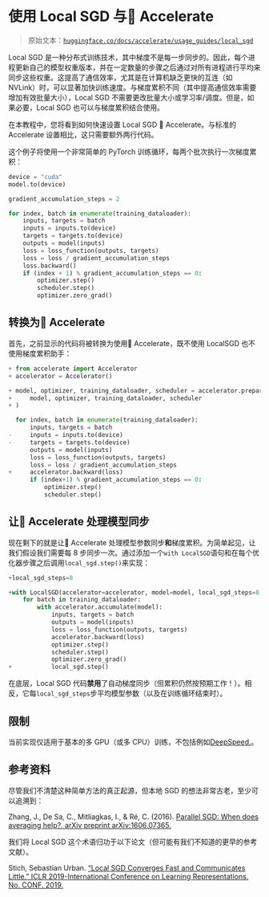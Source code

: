 # 使用 Local SGD 与🤗 Accelerate

> 原始文本：[`huggingface.co/docs/accelerate/usage_guides/local_sgd`](https://huggingface.co/docs/accelerate/usage_guides/local_sgd)

Local SGD 是一种分布式训练技术，其中梯度不是每一步同步的。因此，每个进程更新自己的模型权重版本，并在一定数量的步骤之后通过对所有进程进行平均来同步这些权重。这提高了通信效率，尤其是在计算机缺乏更快的互连（如 NVLink）时，可以显著加快训练速度。与梯度累积不同（其中提高通信效率需要增加有效批量大小），Local SGD 不需要更改批量大小或学习率/调度。但是，如果必要，Local SGD 也可以与梯度累积结合使用。

在本教程中，您将看到如何快速设置 Local SGD 🤗 Accelerate。与标准的 Accelerate 设置相比，这只需要额外两行代码。

这个例子将使用一个非常简单的 PyTorch 训练循环，每两个批次执行一次梯度累积：

```py
device = "cuda"
model.to(device)

gradient_accumulation_steps = 2

for index, batch in enumerate(training_dataloader):
    inputs, targets = batch
    inputs = inputs.to(device)
    targets = targets.to(device)
    outputs = model(inputs)
    loss = loss_function(outputs, targets)
    loss = loss / gradient_accumulation_steps
    loss.backward()
    if (index + 1) % gradient_accumulation_steps == 0:
        optimizer.step()
        scheduler.step()
        optimizer.zero_grad()
```

## 转换为🤗 Accelerate

首先，之前显示的代码将被转换为使用🤗 Accelerate，既不使用 LocalSGD 也不使用梯度累积助手：

```py
+ from accelerate import Accelerator
+ accelerator = Accelerator()

+ model, optimizer, training_dataloader, scheduler = accelerator.prepare(
+     model, optimizer, training_dataloader, scheduler
+ )

  for index, batch in enumerate(training_dataloader):
      inputs, targets = batch
-     inputs = inputs.to(device)
-     targets = targets.to(device)
      outputs = model(inputs)
      loss = loss_function(outputs, targets)
      loss = loss / gradient_accumulation_steps
+     accelerator.backward(loss)
      if (index+1) % gradient_accumulation_steps == 0:
          optimizer.step()
          scheduler.step()
```

## 让🤗 Accelerate 处理模型同步

现在剩下的就是让🤗 Accelerate 处理模型参数同步**和**梯度累积。为简单起见，让我们假设我们需要每 8 步同步一次。通过添加一个`with LocalSGD`语句和在每个优化器步骤之后调用`local_sgd.step()`来实现：

```py
+local_sgd_steps=8

+with LocalSGD(accelerator=accelerator, model=model, local_sgd_steps=8, enabled=True) as local_sgd:
    for batch in training_dataloader:
        with accelerator.accumulate(model):
            inputs, targets = batch
            outputs = model(inputs)
            loss = loss_function(outputs, targets)
            accelerator.backward(loss)
            optimizer.step()
            scheduler.step()
            optimizer.zero_grad()
+           local_sgd.step()
```

在底层，Local SGD 代码**禁用**了自动梯度同步（但累积仍然按预期工作！）。相反，它每`local_sgd_steps`步平均模型参数（以及在训练循环结束时）。

## 限制

当前实现仅适用于基本的多 GPU（或多 CPU）训练，不包括例如[DeepSpeed.](https://github.com/microsoft/DeepSpeed)。

## 参考资料

尽管我们不清楚这种简单方法的真正起源，但本地 SGD 的想法非常古老，至少可以追溯到：

Zhang, J., De Sa, C., Mitliagkas, I., & Ré, C. (2016). [Parallel SGD: When does averaging help?. arXiv preprint arXiv:1606.07365.](https://arxiv.org/abs/1606.07365)

我们将 Local SGD 这个术语归功于以下论文（但可能有我们不知道的更早的参考文献）。

Stich, Sebastian Urban. [“Local SGD Converges Fast and Communicates Little.” ICLR 2019-International Conference on Learning Representations. No. CONF. 2019.](https://arxiv.org/abs/1805.09767)
